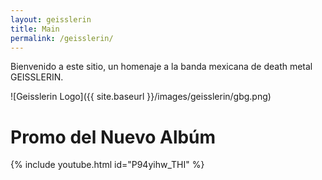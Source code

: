 ```yaml
---
layout: geisslerin
title: Main
permalink: /geisslerin/
---
```


Bienvenido a este sitio, un homenaje a la banda mexicana de death metal GEISSLERIN.

![Geisslerin Logo]({{ site.baseurl }}/images/geisslerin/gbg.png)

# Promo del Nuevo Albúm

{% include youtube.html id="P94yihw_THI" %}
